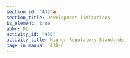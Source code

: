 ```yaml
---
section_id: "432"a
section_title: Development limitations
is_element: true
abbr: DL
activity_id: "430"
activity_title: Higher Regulatory Standards
page_in_manual: 430-6
---
```

